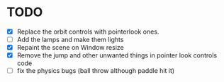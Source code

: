 # TODO
- [x] Replace the orbit controls with pointerlook ones.
- [ ] Add the lamps and make them lights
- [x] Repaint the scene on Window resize
- [x] Remove the jump and other unwanted things in pointer look controls code
- [ ] fix the physics bugs (ball throw although paddle hit it)
